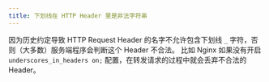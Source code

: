 ```yaml
---
title: 下划线在 HTTP Header 里是非法字符串
---
```



因为历史约定导致 HTTP Request Header 的名字不允许包含下划线 `_` 字符，否则（大多数）服务端程序会判断这个 Header 不合法。
比如 Nginx 如果没有开启 `underscores_in_headers on;` 配置，在转发请求的过程中就会丢弃不合法的 Header。
